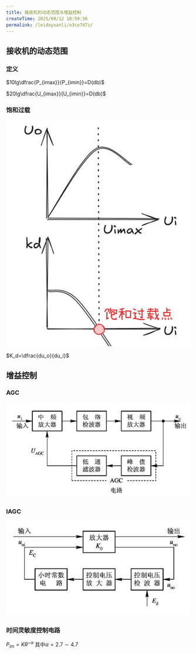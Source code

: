 ```yaml
---
title: 接收机的动态范围与增益控制
createTime: 2025/08/12 10:59:36
permalink: /leidayuanli/o3co7d7z/
---
```


## **接收机的动态范围**

### **定义**

$10lg\dfrac{P_{imax}}{P_{imin}}=D(db)$

$20lg\dfrac{U_{imax}}{U_{imin}}=D(db)$

### **饱和过载**

![饱和过载](picture/饱和过载.jpg)

$K_d=\dfrac{du_o}{du_i}$

## **增益控制**

### **AGC**

![增益控制](picture/增益控制.jpg)

### **IAGC**

![瞬时AGC控制](picture/瞬时agc.jpg)

### **时间灵敏度控制电路**

$P_{im}=KR^{-\alpha }$ 其中$\alpha = 2.7 \sim 4.7$